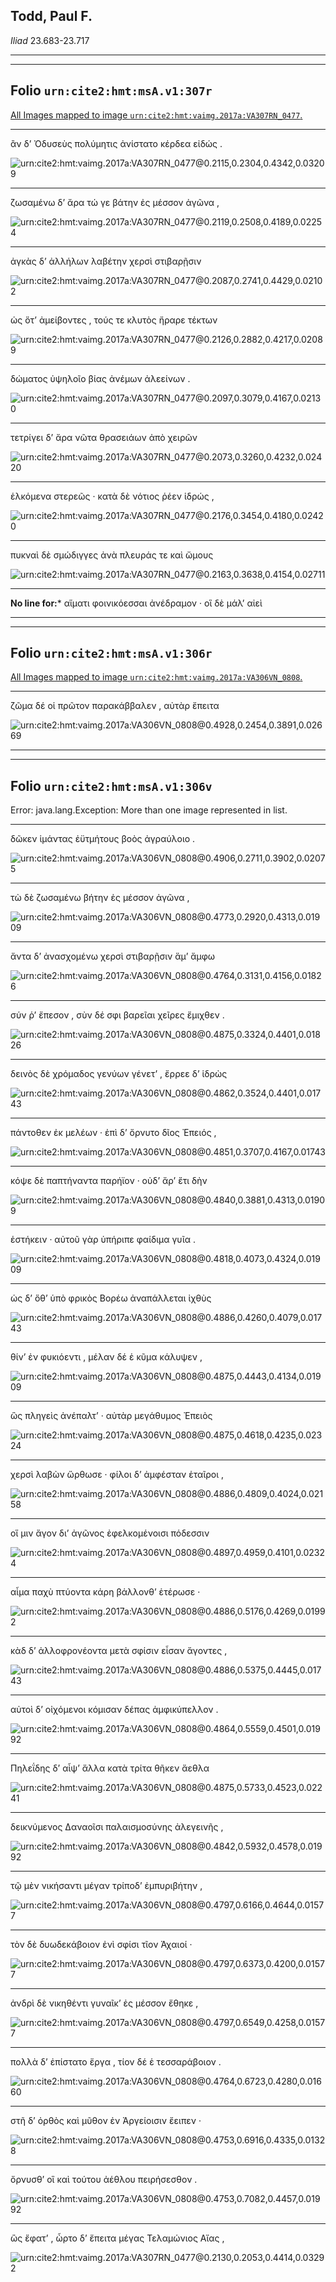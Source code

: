 ## Todd, Paul F.

*Iliad* 23.683-23.717

---

---

## **Folio `urn:cite2:hmt:msA.v1:307r`**



[All Images mapped to image `urn:cite2:hmt:vaimg.2017a:VA307RN_0477`.](http://www.homermultitext.org/ict2/index.html?urn=urn:cite2:hmt:vaimg.2017a:VA307RN_0477@0.2115,0.2304,0.4342,0.03209&urn=urn:cite2:hmt:vaimg.2017a:VA307RN_0477@0.2119,0.2508,0.4189,0.02254&urn=urn:cite2:hmt:vaimg.2017a:VA307RN_0477@0.2087,0.2741,0.4429,0.02102&urn=urn:cite2:hmt:vaimg.2017a:VA307RN_0477@0.2126,0.2882,0.4217,0.02089&urn=urn:cite2:hmt:vaimg.2017a:VA307RN_0477@0.2097,0.3079,0.4167,0.02130&urn=urn:cite2:hmt:vaimg.2017a:VA307RN_0477@0.2073,0.3260,0.4232,0.02420&urn=urn:cite2:hmt:vaimg.2017a:VA307RN_0477@0.2176,0.3454,0.4180,0.02420&urn=urn:cite2:hmt:vaimg.2017a:VA307RN_0477@0.2163,0.3638,0.4154,0.02711)

---- 

 ἂν δʼ Ὀδυσεὺς πολύμητις ἀνίστατο κέρδεα εἰδώς .

![urn:cite2:hmt:vaimg.2017a:VA307RN_0477@0.2115,0.2304,0.4342,0.03209](http://beta.hpcc.uh.edu/scs/image/500/500/urn:cite2:hmt:vaimg.2017a:VA307RN_0477@0.2115,0.2304,0.4342,0.03209)

---- 

 ζωσαμένω δʼ ἄρα τώ γε βάτην ἐς μέσσον ἀγῶνα ,

![urn:cite2:hmt:vaimg.2017a:VA307RN_0477@0.2119,0.2508,0.4189,0.02254](http://beta.hpcc.uh.edu/scs/image/500/500/urn:cite2:hmt:vaimg.2017a:VA307RN_0477@0.2119,0.2508,0.4189,0.02254)

---- 

 ἀγκὰς δʼ ἀλλήλων λαβέτην χερσὶ στιβαρῇσιν

![urn:cite2:hmt:vaimg.2017a:VA307RN_0477@0.2087,0.2741,0.4429,0.02102](http://beta.hpcc.uh.edu/scs/image/500/500/urn:cite2:hmt:vaimg.2017a:VA307RN_0477@0.2087,0.2741,0.4429,0.02102)

---- 

 ὡς ὅτʼ ἀμείβοντες , τούς τε κλυτὸς ἤραρε τέκτων

![urn:cite2:hmt:vaimg.2017a:VA307RN_0477@0.2126,0.2882,0.4217,0.02089](http://beta.hpcc.uh.edu/scs/image/500/500/urn:cite2:hmt:vaimg.2017a:VA307RN_0477@0.2126,0.2882,0.4217,0.02089)

---- 

 δώματος ὑψηλοῖο βίας ἀνέμων ἀλεείνων .

![urn:cite2:hmt:vaimg.2017a:VA307RN_0477@0.2097,0.3079,0.4167,0.02130](http://beta.hpcc.uh.edu/scs/image/500/500/urn:cite2:hmt:vaimg.2017a:VA307RN_0477@0.2097,0.3079,0.4167,0.02130)

---- 

 τετρίγει δʼ ἄρα νῶτα θρασειάων ἀπὸ χειρῶν

![urn:cite2:hmt:vaimg.2017a:VA307RN_0477@0.2073,0.3260,0.4232,0.02420](http://beta.hpcc.uh.edu/scs/image/500/500/urn:cite2:hmt:vaimg.2017a:VA307RN_0477@0.2073,0.3260,0.4232,0.02420)

---- 

 ἑλκόμενα στερεῶς · κατὰ δὲ νότιος ῥέεν ἱδρώς ,

![urn:cite2:hmt:vaimg.2017a:VA307RN_0477@0.2176,0.3454,0.4180,0.02420](http://beta.hpcc.uh.edu/scs/image/500/500/urn:cite2:hmt:vaimg.2017a:VA307RN_0477@0.2176,0.3454,0.4180,0.02420)

---- 

 πυκναὶ δὲ σμώδιγγες ἀνὰ πλευράς τε καὶ ὤμους

![urn:cite2:hmt:vaimg.2017a:VA307RN_0477@0.2163,0.3638,0.4154,0.02711](http://beta.hpcc.uh.edu/scs/image/500/500/urn:cite2:hmt:vaimg.2017a:VA307RN_0477@0.2163,0.3638,0.4154,0.02711)

--- 

 **No line for:*** αἵματι φοινικόεσσαι ἀνέδραμον · οἳ δὲ μάλʼ αἰεὶ

---

---

## **Folio `urn:cite2:hmt:msA.v1:306r`**



[All Images mapped to image `urn:cite2:hmt:vaimg.2017a:VA306VN_0808`.](http://www.homermultitext.org/ict2/index.html?urn=urn:cite2:hmt:vaimg.2017a:VA306VN_0808@0.4928,0.2454,0.3891,0.02669)

---- 

 ζῶμα δέ οἱ πρῶτον παρακάββαλεν , αὐτὰρ ἔπειτα

![urn:cite2:hmt:vaimg.2017a:VA306VN_0808@0.4928,0.2454,0.3891,0.02669](http://beta.hpcc.uh.edu/scs/image/500/500/urn:cite2:hmt:vaimg.2017a:VA306VN_0808@0.4928,0.2454,0.3891,0.02669)

---

---

## **Folio `urn:cite2:hmt:msA.v1:306v`**



Error: java.lang.Exception: More than one image represented in list.

---- 

 δῶκεν ἱμάντας ἐϋτμήτους βοὸς ἀγραύλοιο .

![urn:cite2:hmt:vaimg.2017a:VA306VN_0808@0.4906,0.2711,0.3902,0.02075](http://beta.hpcc.uh.edu/scs/image/500/500/urn:cite2:hmt:vaimg.2017a:VA306VN_0808@0.4906,0.2711,0.3902,0.02075)

---- 

 τὼ δὲ ζωσαμένω βήτην ἐς μέσσον ἀγῶνα ,

![urn:cite2:hmt:vaimg.2017a:VA306VN_0808@0.4773,0.2920,0.4313,0.01909](http://beta.hpcc.uh.edu/scs/image/500/500/urn:cite2:hmt:vaimg.2017a:VA306VN_0808@0.4773,0.2920,0.4313,0.01909)

---- 

 ἄντα δʼ ἀνασχομένω χερσὶ στιβαρῇσιν ἅμʼ ἄμφω

![urn:cite2:hmt:vaimg.2017a:VA306VN_0808@0.4764,0.3131,0.4156,0.01826](http://beta.hpcc.uh.edu/scs/image/500/500/urn:cite2:hmt:vaimg.2017a:VA306VN_0808@0.4764,0.3131,0.4156,0.01826)

---- 

 σύν ῥʼ ἔπεσον , σὺν δέ σφι βαρεῖαι χεῖρες ἔμιχθεν .

![urn:cite2:hmt:vaimg.2017a:VA306VN_0808@0.4875,0.3324,0.4401,0.01826](http://beta.hpcc.uh.edu/scs/image/500/500/urn:cite2:hmt:vaimg.2017a:VA306VN_0808@0.4875,0.3324,0.4401,0.01826)

---- 

 δεινὸς δὲ χρόμαδος γενύων γένετʼ , ἔρρεε δʼ ἱδρὼς

![urn:cite2:hmt:vaimg.2017a:VA306VN_0808@0.4862,0.3524,0.4401,0.01743](http://beta.hpcc.uh.edu/scs/image/500/500/urn:cite2:hmt:vaimg.2017a:VA306VN_0808@0.4862,0.3524,0.4401,0.01743)

---- 

 πάντοθεν ἐκ μελέων · ἐπὶ δʼ ὄρνυτο δῖος Ἐπειός ,

![urn:cite2:hmt:vaimg.2017a:VA306VN_0808@0.4851,0.3707,0.4167,0.01743](http://beta.hpcc.uh.edu/scs/image/500/500/urn:cite2:hmt:vaimg.2017a:VA306VN_0808@0.4851,0.3707,0.4167,0.01743)

---- 

 κόψε δὲ παπτήναντα παρήϊον · οὐδʼ ἄρʼ ἔτι δὴν

![urn:cite2:hmt:vaimg.2017a:VA306VN_0808@0.4840,0.3881,0.4313,0.01909](http://beta.hpcc.uh.edu/scs/image/500/500/urn:cite2:hmt:vaimg.2017a:VA306VN_0808@0.4840,0.3881,0.4313,0.01909)

---- 

 ἑστήκειν · αὐτοῦ γὰρ ὑπήριπε φαίδιμα γυῖα .

![urn:cite2:hmt:vaimg.2017a:VA306VN_0808@0.4818,0.4073,0.4324,0.01909](http://beta.hpcc.uh.edu/scs/image/500/500/urn:cite2:hmt:vaimg.2017a:VA306VN_0808@0.4818,0.4073,0.4324,0.01909)

---- 

 ὡς δʼ ὅθʼ ὑπὸ φρικὸς Βορέω ἀναπάλλεται ἰχθὺς

![urn:cite2:hmt:vaimg.2017a:VA306VN_0808@0.4886,0.4260,0.4079,0.01743](http://beta.hpcc.uh.edu/scs/image/500/500/urn:cite2:hmt:vaimg.2017a:VA306VN_0808@0.4886,0.4260,0.4079,0.01743)

---- 

 θίνʼ ἐν φυκιόεντι , μέλαν δέ ἑ κῦμα κάλυψεν ,

![urn:cite2:hmt:vaimg.2017a:VA306VN_0808@0.4875,0.4443,0.4134,0.01909](http://beta.hpcc.uh.edu/scs/image/500/500/urn:cite2:hmt:vaimg.2017a:VA306VN_0808@0.4875,0.4443,0.4134,0.01909)

---- 

 ὣς πληγεὶς ἀνέπαλτʼ · αὐτὰρ μεγάθυμος Ἐπειὸς

![urn:cite2:hmt:vaimg.2017a:VA306VN_0808@0.4875,0.4618,0.4235,0.02324](http://beta.hpcc.uh.edu/scs/image/500/500/urn:cite2:hmt:vaimg.2017a:VA306VN_0808@0.4875,0.4618,0.4235,0.02324)

---- 

 χερσὶ λαβὼν ὤρθωσε · φίλοι δʼ ἀμφέσταν ἑταῖροι ,

![urn:cite2:hmt:vaimg.2017a:VA306VN_0808@0.4886,0.4809,0.4024,0.02158](http://beta.hpcc.uh.edu/scs/image/500/500/urn:cite2:hmt:vaimg.2017a:VA306VN_0808@0.4886,0.4809,0.4024,0.02158)

---- 

 οἵ μιν ἄγον διʼ ἀγῶνος ἐφελκομένοισι πόδεσσιν

![urn:cite2:hmt:vaimg.2017a:VA306VN_0808@0.4897,0.4959,0.4101,0.02324](http://beta.hpcc.uh.edu/scs/image/500/500/urn:cite2:hmt:vaimg.2017a:VA306VN_0808@0.4897,0.4959,0.4101,0.02324)

---- 

 αἷμα παχὺ πτύοντα κάρη βάλλονθʼ ἑτέρωσε ·

![urn:cite2:hmt:vaimg.2017a:VA306VN_0808@0.4886,0.5176,0.4269,0.01992](http://beta.hpcc.uh.edu/scs/image/500/500/urn:cite2:hmt:vaimg.2017a:VA306VN_0808@0.4886,0.5176,0.4269,0.01992)

---- 

 κὰδ δʼ ἀλλοφρονέοντα μετὰ σφίσιν εἷσαν ἄγοντες ,

![urn:cite2:hmt:vaimg.2017a:VA306VN_0808@0.4886,0.5375,0.4445,0.01743](http://beta.hpcc.uh.edu/scs/image/500/500/urn:cite2:hmt:vaimg.2017a:VA306VN_0808@0.4886,0.5375,0.4445,0.01743)

---- 

 αὐτοὶ δʼ οἰχόμενοι κόμισαν δέπας ἀμφικύπελλον .

![urn:cite2:hmt:vaimg.2017a:VA306VN_0808@0.4864,0.5559,0.4501,0.01992](http://beta.hpcc.uh.edu/scs/image/500/500/urn:cite2:hmt:vaimg.2017a:VA306VN_0808@0.4864,0.5559,0.4501,0.01992)

---- 

 Πηλεΐδης δʼ αἶψʼ ἄλλα κατὰ τρίτα θῆκεν ἄεθλα

![urn:cite2:hmt:vaimg.2017a:VA306VN_0808@0.4875,0.5733,0.4523,0.02241](http://beta.hpcc.uh.edu/scs/image/500/500/urn:cite2:hmt:vaimg.2017a:VA306VN_0808@0.4875,0.5733,0.4523,0.02241)

---- 

 δεικνύμενος Δαναοῖσι παλαισμοσύνης ἀλεγεινῆς ,

![urn:cite2:hmt:vaimg.2017a:VA306VN_0808@0.4842,0.5932,0.4578,0.01992](http://beta.hpcc.uh.edu/scs/image/500/500/urn:cite2:hmt:vaimg.2017a:VA306VN_0808@0.4842,0.5932,0.4578,0.01992)

---- 

 τῷ μὲν νικήσαντι μέγαν τρίποδʼ ἐμπυριβήτην ,

![urn:cite2:hmt:vaimg.2017a:VA306VN_0808@0.4797,0.6166,0.4644,0.01577](http://beta.hpcc.uh.edu/scs/image/500/500/urn:cite2:hmt:vaimg.2017a:VA306VN_0808@0.4797,0.6166,0.4644,0.01577)

---- 

 τὸν δὲ δυωδεκάβοιον ἐνὶ σφίσι τῖον Ἀχαιοί ·

![urn:cite2:hmt:vaimg.2017a:VA306VN_0808@0.4797,0.6373,0.4200,0.01577](http://beta.hpcc.uh.edu/scs/image/500/500/urn:cite2:hmt:vaimg.2017a:VA306VN_0808@0.4797,0.6373,0.4200,0.01577)

---- 

 ἀνδρὶ δὲ νικηθέντι γυναῖκʼ ἐς μέσσον ἔθηκε ,

![urn:cite2:hmt:vaimg.2017a:VA306VN_0808@0.4797,0.6549,0.4258,0.01577](http://beta.hpcc.uh.edu/scs/image/500/500/urn:cite2:hmt:vaimg.2017a:VA306VN_0808@0.4797,0.6549,0.4258,0.01577)

---- 

 πολλὰ δʼ ἐπίστατο ἔργα , τίον δέ ἑ τεσσαράβοιον .

![urn:cite2:hmt:vaimg.2017a:VA306VN_0808@0.4764,0.6723,0.4280,0.01660](http://beta.hpcc.uh.edu/scs/image/500/500/urn:cite2:hmt:vaimg.2017a:VA306VN_0808@0.4764,0.6723,0.4280,0.01660)

---- 

 στῆ δʼ ὀρθὸς καὶ μῦθον ἐν Ἀργείοισιν ἔειπεν ·

![urn:cite2:hmt:vaimg.2017a:VA306VN_0808@0.4753,0.6916,0.4335,0.01328](http://beta.hpcc.uh.edu/scs/image/500/500/urn:cite2:hmt:vaimg.2017a:VA306VN_0808@0.4753,0.6916,0.4335,0.01328)

---- 

 ὄρνυσθʼ οἳ καὶ τούτου ἀέθλου πειρήσεσθον .

![urn:cite2:hmt:vaimg.2017a:VA306VN_0808@0.4753,0.7082,0.4457,0.01992](http://beta.hpcc.uh.edu/scs/image/500/500/urn:cite2:hmt:vaimg.2017a:VA306VN_0808@0.4753,0.7082,0.4457,0.01992)

---- 

 ὣς ἔφατʼ , ὦρτο δʼ ἔπειτα μέγας Τελαμώνιος Αἴας ,

![urn:cite2:hmt:vaimg.2017a:VA307RN_0477@0.2130,0.2053,0.4414,0.03292](http://beta.hpcc.uh.edu/scs/image/500/500/urn:cite2:hmt:vaimg.2017a:VA307RN_0477@0.2130,0.2053,0.4414,0.03292)